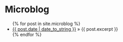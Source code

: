 <h1>Microblog</h1>
<ul class="posts">
  {% for post in site.microblog %}
    <li><a href="{{ post.url }}"><span>{{ post.date | date_to_string }}</span></a> &raquo; {{ post.excerpt }}</a></li>
  {% endfor %}
</ul>
